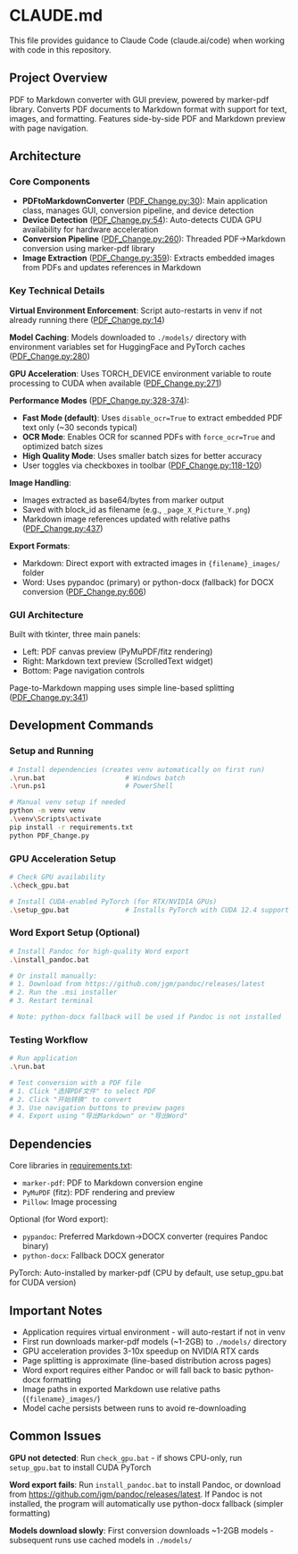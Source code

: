 # CLAUDE.md

This file provides guidance to Claude Code (claude.ai/code) when working with code in this repository.

## Project Overview

PDF to Markdown converter with GUI preview, powered by marker-pdf library. Converts PDF documents to Markdown format with support for text, images, and formatting. Features side-by-side PDF and Markdown preview with page navigation.

## Architecture

### Core Components

- **PDFtoMarkdownConverter** ([PDF_Change.py:30](PDF_Change.py#L30)): Main application class, manages GUI, conversion pipeline, and device detection
- **Device Detection** ([PDF_Change.py:54](PDF_Change.py#L54)): Auto-detects CUDA GPU availability for hardware acceleration
- **Conversion Pipeline** ([PDF_Change.py:260](PDF_Change.py#L260)): Threaded PDF→Markdown conversion using marker-pdf library
- **Image Extraction** ([PDF_Change.py:359](PDF_Change.py#L359)): Extracts embedded images from PDFs and updates references in Markdown

### Key Technical Details

**Virtual Environment Enforcement**: Script auto-restarts in venv if not already running there ([PDF_Change.py:14](PDF_Change.py#L14-18))

**Model Caching**: Models downloaded to `./models/` directory with environment variables set for HuggingFace and PyTorch caches ([PDF_Change.py:280](PDF_Change.py#L280-286))

**GPU Acceleration**: Uses TORCH_DEVICE environment variable to route processing to CUDA when available ([PDF_Change.py:271](PDF_Change.py#L271))

**Performance Modes** ([PDF_Change.py:328-374](PDF_Change.py#L328-374)):
- **Fast Mode (default)**: Uses `disable_ocr=True` to extract embedded PDF text only (~30 seconds typical)
- **OCR Mode**: Enables OCR for scanned PDFs with `force_ocr=True` and optimized batch sizes
- **High Quality Mode**: Uses smaller batch sizes for better accuracy
- User toggles via checkboxes in toolbar ([PDF_Change.py:118-120](PDF_Change.py#L118-120))

**Image Handling**:
- Images extracted as base64/bytes from marker output
- Saved with block_id as filename (e.g., `_page_X_Picture_Y.png`)
- Markdown image references updated with relative paths ([PDF_Change.py:437](PDF_Change.py#L437-504))

**Export Formats**:
- Markdown: Direct export with extracted images in `{filename}_images/` folder
- Word: Uses pypandoc (primary) or python-docx (fallback) for DOCX conversion ([PDF_Change.py:606](PDF_Change.py#L606-643))

### GUI Architecture

Built with tkinter, three main panels:
- Left: PDF canvas preview (PyMuPDF/fitz rendering)
- Right: Markdown text preview (ScrolledText widget)
- Bottom: Page navigation controls

Page-to-Markdown mapping uses simple line-based splitting ([PDF_Change.py:341](PDF_Change.py#L341-357))

## Development Commands

### Setup and Running
```bash
# Install dependencies (creates venv automatically on first run)
.\run.bat                    # Windows batch
.\run.ps1                    # PowerShell

# Manual venv setup if needed
python -m venv venv
.\venv\Scripts\activate
pip install -r requirements.txt
python PDF_Change.py
```

### GPU Acceleration Setup
```bash
# Check GPU availability
.\check_gpu.bat

# Install CUDA-enabled PyTorch (for RTX/NVIDIA GPUs)
.\setup_gpu.bat              # Installs PyTorch with CUDA 12.4 support
```

### Word Export Setup (Optional)
```bash
# Install Pandoc for high-quality Word export
.\install_pandoc.bat

# Or install manually:
# 1. Download from https://github.com/jgm/pandoc/releases/latest
# 2. Run the .msi installer
# 3. Restart terminal

# Note: python-docx fallback will be used if Pandoc is not installed
```

### Testing Workflow
```bash
# Run application
.\run.bat

# Test conversion with a PDF file
# 1. Click "选择PDF文件" to select PDF
# 2. Click "开始转换" to convert
# 3. Use navigation buttons to preview pages
# 4. Export using "导出Markdown" or "导出Word"
```

## Dependencies

Core libraries in [requirements.txt](requirements.txt):
- `marker-pdf`: PDF to Markdown conversion engine
- `PyMuPDF` (fitz): PDF rendering and preview
- `Pillow`: Image processing

Optional (for Word export):
- `pypandoc`: Preferred Markdown→DOCX converter (requires Pandoc binary)
- `python-docx`: Fallback DOCX generator

PyTorch: Auto-installed by marker-pdf (CPU by default, use setup_gpu.bat for CUDA version)

## Important Notes

- Application requires virtual environment - will auto-restart if not in venv
- First run downloads marker-pdf models (~1-2GB) to `./models/` directory
- GPU acceleration provides 3-10x speedup on NVIDIA RTX cards
- Page splitting is approximate (line-based distribution across pages)
- Word export requires either Pandoc or will fall back to basic python-docx formatting
- Image paths in exported Markdown use relative paths (`{filename}_images/`)
- Model cache persists between runs to avoid re-downloading

## Common Issues

**GPU not detected**: Run `check_gpu.bat` - if shows CPU-only, run `setup_gpu.bat` to install CUDA PyTorch

**Word export fails**: Run `install_pandoc.bat` to install Pandoc, or download from https://github.com/jgm/pandoc/releases/latest. If Pandoc is not installed, the program will automatically use python-docx fallback (simpler formatting)

**Models download slowly**: First conversion downloads ~1-2GB models - subsequent runs use cached models in `./models/`
